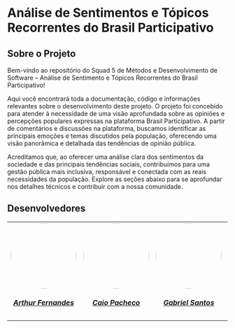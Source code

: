 # Análise de Sentimentos e Tópicos Recorrentes do Brasil Participativo

## Sobre o Projeto

Bem-vindo ao repositório do Squad 5 de Métodos e Desenvolvimento de Software – Análise de Sentimento e Tópicos Recorrentes do Brasil Participativo!

Aqui você encontrará toda a documentação, código e informações relevantes sobre o desenvolvimento deste projeto. O projeto foi concebido para atender à necessidade de uma visão aprofundada sobre as opiniões e percepções populares expressas na plataforma Brasil Participativo. A partir de comentários e discussões na plataforma, buscamos identificar as principais emoções e temas discutidos pela população, oferecendo uma visão panorâmica e detalhada das tendências de opinião pública.

Acreditamos que, ao oferecer uma análise clara dos sentimentos da sociedade e das principais tendências sociais, contribuímos para uma gestão pública mais inclusiva, responsável e conectada com as reais necessidades da população. Explore as seções abaixo para se aprofundar nos detalhes técnicos e contribuir com a nossa comunidade.

## Desenvolvedores

<center>
<table style="margin-left: auto; margin-right: auto;">
    <tr>
        <td align="center">
            <a href="https://github.com/arthurfernandesj">
                <img style="border-radius: 50%;" src="https://avatars.githubusercontent.com/u/90862900?v=4" width="150px;"/>
                <h5 class="text-center">Arthur Fernandes</h5>
            </a>
        </td>
        <td align="center">
            <a href="https://github.com/CaioPacheco">
                <img style="border-radius: 50%;" src="https://avatars.githubusercontent.com/u/90219652?v=4" width="150px;"/>
                <h5 class="text-center">Caio Pacheco</h5>
            </a>
        </td>
        <td align="center">
            <a href="https://github.com/GabrielSPinto">
                <img style="border-radius: 50%;" src="https://avatars.githubusercontent.com/u/144184007?v=4" width="150px;"/>
                <h5 class="text-center">Gabriel Santos</h5>
            </a>
        </td>
        </td>
        <td align="center">
            <a href="https://github.com/felixlaryssa">
                <img style="border-radius: 50%;" src="https://avatars.githubusercontent.com/u/143897458?v=4" width="150px;"/>
                <h5 class="text-center">Laryssa Felix</h5>
            </a>
        </td>
        <td align="center">
            <a href="https://github.com/luizh-gsoares">
                <img style="border-radius: 50%;" src="https://avatars.githubusercontent.com/u/99836497?v=4" width="150px;"/>
                <h5 class="text-center">Luiz Henrique</h5>
            </a>
        </td>
          <td align="center">
            <a href="https://github.com/LeticiaMonteiroo">
                <img style="border-radius: 50%;" src="https://avatars.githubusercontent.com/u/152661076?v=4" width="150px;"/>
                <h5 class="text-center">Letícia Monteiro</h5>
            </a>
        </td>
</table>
</center>
